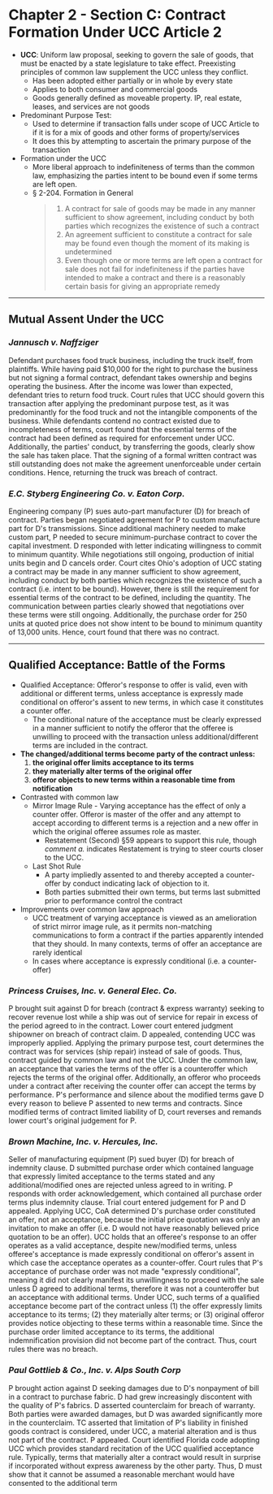 # Chapter 2 - Section C: Contract Formation Under UCC Article 2

* **UCC**: Uniform law proposal, seeking to govern the sale of goods, that must be enacted by a state legislature to take effect. Preexisting principles of common law supplement the UCC unless they conflict.
  * Has been adopted either partially or in whole by every state
  * Applies to both consumer and commercial goods
  * Goods generally defined as moveable property. IP, real estate, leases, and services are not goods
* Predominant Purpose Test:
  * Used to determine if transaction falls under scope of UCC Article to if it is for a mix of goods and other forms of property/services
  * It does this by attempting to ascertain the primary purpose of the transaction
* Formation under the UCC
  * More liberal approach to indefiniteness of terms than the common law, emphasizing the parties intent to be bound even if some terms are left open.
  * § 2-204. Formation in General
    > 1. A contract for sale of goods may be made in any manner sufficient to show agreement, including conduct by both parties which recognizes the existence of such a contract
    > 2. An agreement sufficient to constitute a contract for sale may be found even though the moment of its making is undetermined
    > 3. Even though one or more terms are left open a contract for sale does not fail for indefiniteness if the parties have intended to make a contract and there is a reasonably certain basis for giving an appropriate remedy

---

## Mutual Assent Under the UCC

### *Jannusch v. Naffziger*

Defendant purchases food truck business, including the truck itself, from plaintiffs. While having paid $10,000 for the right to purchase the business but not signing a formal contract, defendant takes ownership and begins operating the business. After the income was lower than expected, defendant tries to return food truck. Court rules that UCC should govern this transaction after applying the predominant purpose test, as it was predominantly for the food truck and not the intangible components of the business. While defendants contend no contract existed due to incompleteness of terms, court found that the essential terms of the contract had been defined as required for enforcement under UCC. Additionally, the parties' conduct, by transferring the goods, clearly show the sale has taken place. That the signing of a formal written contract was still outstanding does not make the agreement unenforceable under certain conditions. Hence, returning the truck was breach of contract.

### *E.C. Styberg Engineering Co. v. Eaton Corp.*

Engineering company (P) sues auto-part manufacturer (D) for breach of contract. Parties began negotiated agreement for P to custom manufacture part for D's transmissions. Since additional machinery needed to make custom part, P needed to secure minimum-purchase contract to cover the capital investment. D responded with letter indicating willingness to commit to minimum quantity. While negotiations still ongoing, production of initial units begin and D cancels order. Court cites Ohio's adoption of UCC stating a contract may be made in any manner sufficient to show agreement, including conduct by both parties which recognizes the existence of such a contract (i.e. intent to be bound). However, there is still the requirement for essential terms of the contract to be defined, including the quantity. The communication between parties clearly showed that negotiations over these terms were still ongoing. Additionally, the purchase order for 250 units at quoted price does not show intent to be bound to minimum quantity of 13,000 units. Hence, court found that there was no contract.

---

## Qualified Acceptance: Battle of the Forms

* Qualified Acceptance: Offeror's response to offer is valid, even with additional or different terms, unless acceptance is expressly made conditional on offeror's assent to new terms, in which case it constitutes a counter offer.
  * The conditional nature of the acceptance must be clearly expressed in a manner sufficient to notify the offeror that the offeree is unwilling to proceed with the transaction unless additional/different terms are included in the contract.
* **The changed/additional terms become party of the contract unless:**
  1. **the original offer limits acceptance to its terms**
  1. **they materially alter terms of the original offer**
  1. **offeror objects to new terms within a reasonable time from notification**
* Contrasted with common law
  * Mirror Image Rule - Varying acceptance has the effect of only a counter offer. Offeror is master of the offer and any attempt to accept according to different terms is a rejection and a new offer in which the original offeree assumes role as master.
    * Restatement (Second) §59 appears to support this rule, though *comment a.* indicates Restatement is trying to steer courts closer to the UCC.
  * Last Shot Rule
    * A party impliedly assented to and thereby accepted a counter-offer by conduct indicating lack of objection to it.
    * Both parties submitted their own terms, but terms last submitted prior to performance control the contract
* Improvements over common law approach
  * UCC treatment of varying acceptance is viewed as an amelioration of strict mirror image rule, as it permits non-matching communications to form a contract if the parties apparently intended that they should. In many contexts, terms of offer an acceptance are rarely identical
  * In cases where acceptance is expressly conditional (i.e. a counter-offer)

### *Princess Cruises, Inc. v. General Elec. Co.*

P brought suit against D for breach (contract & express warranty) seeking to recover revenue lost while a ship was out of service for repair in excess of the period agreed to in the contract. Lower court entered judgment shipowner on breach of contract claim. D appealed, contending UCC was improperly applied. Applying the primary purpose test, court determines the contract was for services (ship repair) instead of sale of goods. Thus, contract guided by common law and not the UCC. Under the common law, an acceptance that varies the terms of the offer is a counteroffer which rejects the terms of the original offer. Additionally, an offeror who proceeds under a contract after receiving the counter offer can accept the terms by performance. P's performance and silence about the modified terms gave D every reason to believe P assented to new terms and contracts. Since modified terms of contract limited liability of D, court reverses and remands lower court's original judgement for P.

### *Brown Machine, Inc. v. Hercules, Inc.*

Seller of manufacturing equipment (P) sued buyer (D) for breach of indemnity clause. D submitted purchase order which contained language that expressly limited acceptance to the terms stated and any additional/modified ones are rejected unless agreed to in writing. P responds with order acknowledgement, which contained all purchase order terms plus indemnity clause. Trial court entered judgement for P and D appealed. Applying UCC, CoA determined D's purchase order constituted an offer, not an acceptance, because the initial price quotation was only an invitation to make an offer (i.e. D would not have reasonably believed price quotation to be an offer). UCC holds that an offeree's response to an offer operates as a valid acceptance, despite new/modified terms, unless offeree's acceptance is made expressly conditional on offeror's assent in which case the acceptance operates as a counter-offer. Court rules that P's acceptance of purchase order was not made "expressly conditional", meaning it did not clearly manifest its unwillingness to proceed with the sale unless D agreed to additional terms, therefore it was not a counteroffer but an acceptance with additional terms. Under UCC, such terms of a qualified acceptance become part of the contract unless (1) the offer expressly limits acceptance to its terms; (2) they materially alter terms; or (3) original offeror provides notice objecting to these terms within a reasonable time. Since the purchase order limited acceptance to its terms, the additional indemnification provision did not become part of the contract. Thus, court rules there was no breach.

### *Paul Gottlieb & Co., Inc. v. Alps South Corp*

P brought action against D seeking damages due to D's nonpayment of bill in a contract to purchase fabric. D had grew increasingly discontent with the quality of P's fabrics. D asserted counterclaim for breach of warranty. Both parties were awarded damages, but D was awarded significantly more in the counterclaim. TC asserted that limitation of P's liability in finished goods contract is considered, under UCC, a material alteration and is thus not part of the contract. P appealed. Court identified Florida code adopting UCC which provides standard recitation of the UCC qualified acceptance rule. Typically, terms that materially alter a contract would result in surprise if incorporated without express awareness by the other party. Thus, D must show that it cannot be assumed a reasonable merchant would have consented to the additional term